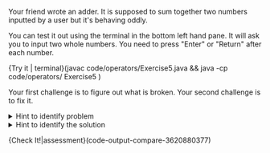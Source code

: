Your friend wrote an adder. It is supposed to sum together two numbers inputted by a user but it's behaving oddly.

You can test it out using the terminal in the bottom left hand pane. It will ask you to input two whole numbers. You need to press "Enter" or "Return" after each number.

{Try it | terminal}(javac code/operators/Exercise5.java && java -cp code/operators/ Exercise5 )

Your first challenge is to figure out what is broken. Your second challenge is to fix it.

<details><summary>Hint to identify problem</summary>Try entering 1 and 1. You expect the output to be 2 but you get 11. Similarly, if you enter 3 and 4, you expect the output to be 7 but you get 34. Remember, **string concatenation** is another use for the `+`.</details>

<details><summary>Hint to identify the solution</summary>The `+` operator decides what to do by the type of data on either side of it. What data types will cause it to add? What data type is there now? How do you translate from one data type to the other? Check out the **type casting** page for ideas. </details>

{Check It!|assessment}(code-output-compare-3620880377)
